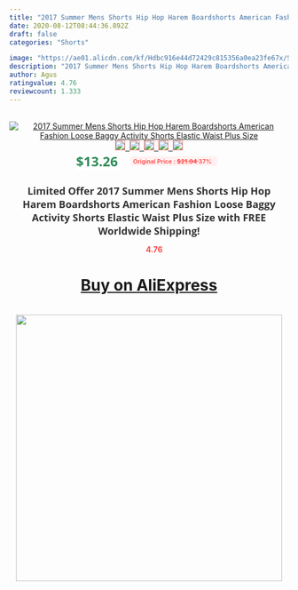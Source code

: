 ```yaml
---
title: "2017 Summer Mens Shorts Hip Hop Harem Boardshorts American Fashion Loose Baggy Activity Shorts Elastic Waist Plus Size"
date: 2020-08-12T08:44:36.892Z
draft: false
categories: "Shorts"

image: "https://ae01.alicdn.com/kf/Hdbc916e44d72429c815356a0ea23fe67x/Summer-Streetwear-Men-Short-Hip-Hop-Harem-Boardshorts-American-Fashion-Loose-Baggy-Exercise-Shorts-Elastic-Waist.jpg"
description: "2017 Summer Mens Shorts Hip Hop Harem Boardshorts American Fashion Loose Baggy Activity Shorts Elastic Waist Plus Size"
author: Agus
ratingvalue: 4.76
reviewcount: 1.333
---
```

<br>
<div style="text-align: center;">
<a href="https://s.click.aliexpress.com/e/_AF1ghf" target="_blank" rel="nofollow noopener noreferrer"><img alt="2017 Summer Mens Shorts Hip Hop Harem Boardshorts American Fashion Loose Baggy Activity Shorts Elastic Waist Plus Size" class="magnifier-image" src="https://ae01.alicdn.com/kf/Hdbc916e44d72429c815356a0ea23fe67x/Summer-Streetwear-Men-Short-Hip-Hop-Harem-Boardshorts-American-Fashion-Loose-Baggy-Exercise-Shorts-Elastic-Waist.jpg_640x640.jpg">
<br>
<img style="border:1px solid salmon" src="https://ae01.alicdn.com/kf/Hdbc916e44d72429c815356a0ea23fe67x/Summer-Streetwear-Men-Short-Hip-Hop-Harem-Boardshorts-American-Fashion-Loose-Baggy-Exercise-Shorts-Elastic-Waist.jpg_120x120.jpg">&nbsp;&nbsp;<img style="border:1px solid salmon" src="https://ae01.alicdn.com/kf/Hbfd05f2db457445aa96a46a541f5d12eY/Summer-Streetwear-Men-Short-Hip-Hop-Harem-Boardshorts-American-Fashion-Loose-Baggy-Exercise-Shorts-Elastic-Waist.jpg_120x120.jpg">&nbsp;&nbsp;<img style="border:1px solid salmon" src="https://ae01.alicdn.com/kf/H9a9dc6a6341d4f4d94a2300ef4bf31dbp/Summer-Streetwear-Men-Short-Hip-Hop-Harem-Boardshorts-American-Fashion-Loose-Baggy-Exercise-Shorts-Elastic-Waist.jpg_120x120.jpg">&nbsp;&nbsp;<img style="border:1px solid salmon" src="https://ae01.alicdn.com/kf/H1650daedf15c47c495c85a755a159bcaQ/Summer-Streetwear-Men-Short-Hip-Hop-Harem-Boardshorts-American-Fashion-Loose-Baggy-Exercise-Shorts-Elastic-Waist.jpg_120x120.jpg">&nbsp;&nbsp;<img style="border:1px solid salmon" src="https://ae01.alicdn.com/kf/Ha0e4bc2cae7f4625a55e3915eababab2C/Summer-Streetwear-Men-Short-Hip-Hop-Harem-Boardshorts-American-Fashion-Loose-Baggy-Exercise-Shorts-Elastic-Waist.jpg_120x120.jpg"></a></div><br0>
<div style="text-align: center;"><span style="background-color: white; border: 0px; box-sizing: border-box; color: seagreen; display: inline-block; font-family: &quot;open sans&quot; , &quot;arial&quot; , &quot;helvetica&quot; , sans-serif , &quot;heiti&quot;; font-size: 24px; font-stretch: inherit; font-weight: 700; line-height: inherit; margin: 0px 10px 0px 0px; padding: 0px; vertical-align: middle;">$13.26 </span>
<span style="background: rgb(255 , 241 , 241); border-radius: 3px; border: 0px; box-sizing: border-box; color: #ff4747; display: inline-block; font-family: inherit; font-size: 12px; font-stretch: inherit; font-style: inherit; font-variant: inherit; font-weight: 600; line-height: inherit; margin: 0px; padding: 2px 5px; transform: scale(0.9); vertical-align: middle;">Original Price : <b style="text-decoration: line-through;">$21.04 </b> 37%&nbsp;&nbsp;</span></div>
<h1 style="color: #333333; display: inline-block; font-family: &quot;open sans&quot; , &quot;arial&quot; , &quot;helvetica&quot; , sans-serif , &quot;heiti&quot;; font-size: 18px; font-stretch: inherit; font-weight: 700; text-align: center;">Limited Offer 2017 Summer Mens Shorts Hip Hop Harem Boardshorts American Fashion Loose Baggy Activity Shorts Elastic Waist Plus Size with FREE Worldwide Shipping!</h1>
<div style="color: #ff4747; text-align: center;">
<img src="https://4.bp.blogspot.com/-M0ZcTcb-5uY/XleCXlxnR4I/AAAAAAAAAEc/OrjgMkXV1oMQFaCRZj5HQwOCBcu3w1FegCPcBGAYYCw/s1600/star.png" style="height: 15px;">&nbsp;<b>4.76</b></div>
<div class="button_cont" align="center"><a class="buynow_a" href="https://s.click.aliexpress.com/e/_AF1ghf" target="_blank" rel="nofollow noopener noreferrer"><H1>Buy on AliExpress</H1></a></div><br>
<div class="separator" style="clear: both; text-align: center;">
<img src="https://lh3.googleusercontent.com/-pTy5HemUv9M/XlePHvY0dAI/AAAAAAAAAE4/0nX5iRUoIWY8eMW9Dpxeirr157OZliDIgCLcBGAsYHQ/s1600/badge.gif" width="480">
</div>
